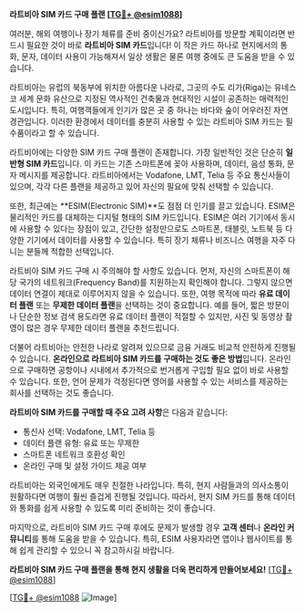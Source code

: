 **라트비아 SIM 카드 구매 플랜 [[TG💪+ @esim1088](https://t.me/s/esim1088)]**

여러분, 해외 여행이나 장기 체류를 준비 중이신가요? 라트비아를 방문할 계획이라면 반드시 필요한 것이 바로 **라트비아 SIM 카드**입니다! 이 작은 카드 하나로 현지에서의 통화, 문자, 데이터 사용이 가능해져서 일상 생활은 물론 여행 중에도 큰 도움을 받을 수 있습니다.

라트비아는 유럽의 북동부에 위치한 아름다운 나라로, 그곳의 수도 리가(Riga)는 유네스코 세계 문화 유산으로 지정된 역사적인 건축물과 현대적인 시설이 공존하는 매력적인 도시입니다. 특히, 여행객들에게 인기가 많은 곳 중 하나는 바다와 숲이 어우러진 자연 경관입니다. 이러한 환경에서 데이터를 충분히 사용할 수 있는 라트비아 SIM 카드는 필수품이라고 할 수 있습니다.

라트비아에는 다양한 SIM 카드 구매 플랜이 존재합니다. 가장 일반적인 것은 단순히 **일반형 SIM 카드**입니다. 이 카드는 기존 스마트폰에 꽂아 사용하며, 데이터, 음성 통화, 문자 메시지를 제공합니다. 라트비아에서는 Vodafone, LMT, Telia 등 주요 통신사들이 있으며, 각각 다른 플랜을 제공하고 있어 자신의 필요에 맞춰 선택할 수 있습니다.

또한, 최근에는 **ESIM(Electronic SIM)**도 점점 더 인기를 끌고 있습니다. ESIM은 물리적인 카드를 대체하는 디지털 형태의 SIM 카드입니다. ESIM은 여러 기기에서 동시에 사용할 수 있다는 장점이 있고, 간단한 설정만으로도 스마트폰, 태블릿, 노트북 등 다양한 기기에서 데이터를 사용할 수 있습니다. 특히 장기 체류나 비즈니스 여행을 자주 다니는 분들께 적합한 선택입니다.

라트비아 SIM 카드 구매 시 주의해야 할 사항도 있습니다. 먼저, 자신의 스마트폰이 해당 국가의 네트워크(Frequency Band)를 지원하는지 확인해야 합니다. 그렇지 않으면 데이터 연결이 제대로 이루어지지 않을 수 있습니다. 또한, 여행 목적에 따라 **유료 데이터 플랜** 또는 **무제한 데이터 플랜**을 선택하는 것이 중요합니다. 예를 들어, 짧은 방문이나 단순한 정보 검색 용도라면 유료 데이터 플랜이 적절할 수 있지만, 사진 및 동영상 촬영이 많은 경우 무제한 데이터 플랜을 추천드립니다.

더불어 라트비아는 안전한 나라로 알려져 있으므로 금융 거래도 비교적 안전하게 진행될 수 있습니다. **온라인으로 라트비아 SIM 카드를 구매하는 것도 좋은 방법**입니다. 온라인으로 구매하면 공항이나 시내에서 추가적으로 번거롭게 구입할 필요 없이 바로 사용할 수 있습니다. 또한, 언어 문제가 걱정된다면 영어를 사용할 수 있는 서비스를 제공하는 회사를 선택하는 것도 좋습니다.

**라트비아 SIM 카드를 구매할 때 주요 고려 사항**은 다음과 같습니다:
- 통신사 선택: Vodafone, LMT, Telia 등
- 데이터 플랜 유형: 유료 또는 무제한
- 스마트폰 네트워크 호환성 확인
- 온라인 구매 및 설정 가이드 제공 여부

라트비아는 외국인에게도 매우 친절한 나라입니다. 특히, 현지 사람들과의 의사소통이 원활하다면 여행이 훨씬 즐겁게 진행될 것입니다. 따라서, 현지 SIM 카드를 통해 데이터와 통화를 쉽게 사용할 수 있도록 미리 준비하는 것이 좋습니다.

마지막으로, 라트비아 SIM 카드 구매 후에도 문제가 발생할 경우 **고객 센터**나 **온라인 커뮤니티**를 통해 도움을 받을 수 있습니다. 특히, ESIM 사용자라면 앱이나 웹사이트를 통해 쉽게 관리할 수 있으니 꼭 참고하시길 바랍니다.

**라트비아 SIM 카드 구매 플랜을 통해 현지 생활을 더욱 편리하게 만들어보세요!** [[TG💪+ @esim1088](https://t.me/s/esim1088)]

[[TG💪+ @esim1088](https://t.me/s/esim1088) ![Image](https://i.postimg.cc/Y0z9fWf4/image.png)]